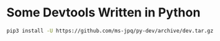 # Some Devtools Written in Python

```bash
pip3 install -U https://github.com/ms-jpq/py-dev/archive/dev.tar.gz
```
